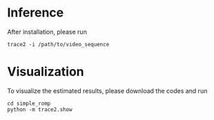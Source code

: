 # Inference

After installation, please run 
```
trace2 -i /path/to/video_sequence
```

# Visualization 

To visualize the estimated results, please download the codes and run
```
cd simple_romp
python -m trace2.show
```